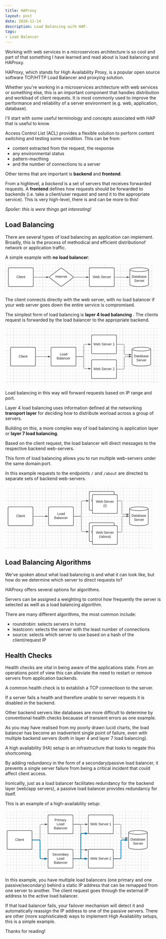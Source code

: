 ```yaml
---
title: HAProxy
layout: post
date: 2020-11-14
description: Load Balancing with HAP.
tags:
- Load Balancer
---
```


Working with web services in a microservices architecture is so cool and part of that something I have learned and read about 
is load balancing and HAProxy.

HAProxy, which stands for High Availability Proxy, is a popular open source software TCP/HTTP Load Balancer and proxying solution. 

Whether you're working in a microservices architecture with web services or something else, this is an important component that 
handles distribution and workload of client requests. It is most commonly used to improve the performance and reliability of a 
server environment (e.g. web, application, database).

I'll start with some useful terminology and concepts associated with HAP that is useful to know.

Access Control List (ACL) provides a flexible solution to perform content switching and testing some condition. This can be from:
- content extracted from the request, the response 
- any environmental status
- pattern-macthing
- and the number of connections to a server

Other terms that are important is **backend** and **frontend**.

From a highlevel, a *backend* is a set of servers that receives forwarded requests. A **frontend** defines how requests should be 
forwarded to backends (i.e. take a client/user request and send it to the appropriate service). This is very high-level, there is 
and can be more to this! 

_Spoiler: this is were things get interesting!_

## Load Balancing

There are several types of load balancing an application can implement. Broadly, this is the process of methodical and efficient 
distributionof network or application traffic. 

A simple example with **no load balancer**:

![no load balancer](./no-load-balancer.png)

The client connects directly with the web server, with no load balancer if your web server goes down the entire service is 
compromised.

The simplest form of load balancing is **layer 4 load balancing**  . The clients request is forwarded by the load balancer to the 
appropriate backend.

![layer 4 load balancer](./layer4-load-balancer.png)

Load balancing in this way will forward requests based on IP range and port.

Layer 4 load balancing uses information defined at the networking **transport layer** for deciding how to distribute worload 
across a group of servers.

Building on this, a more complex way of load balancing is application layer or **layer 7 load balancing**. 

Based on the client request, the load balancer will direct messages to the respective backend web-servers.

This form of load balancing allows you to run multiple web-servers under the same domain:port.

In this example requests to the endpoints `/` and `/about` are directed to separate sets of backend web-servers.

![layer 7 load balancer](./layer7-load-balancer.png)

## Load Balancing Algorithms

We've spoken about what load balancing is and what it can look like, but how do we determine which server to direct requests to?

HAProxy offers several options for algorithms.

Servers can be assigned a weighting to control how frequently the server is selected as welll as a load balancing algorithm.

There are many different algorithms, the most common include:
- roundrobin: selects servers in turns
- leastconn: selects the server with the least number of connections
- source: selects which server to use based on a hash of the client/request IP


## Health Checks

Health checks are vital in being aware of the applications state. From an operations point of view this can alleviate the need to 
restart or remove servers from application backends. 

A common health check is to extablish a TCP connectioon to the server. 

If a server fails a health and therefore unable to server requests it is disabled in the backend. 

Other backend servers like databases are more difficult to determine by conventional health checks becauase of transient 
errors as one example.


As you may have realised from my poorly drawn lucid charts, the load balancer has become an inadvertent single point of failure, 
even with multiple backend servers (both in layer 4 and layer 7 load balancing).

A high availability (HA) setup is an infrastructure that looks to negate this shortcoming. 

By adding redundancy in the form of a secondary/passive load balancer, it prevents a single server failure from being a critical 
incident that could affect client access. 

Ironicallly, just as a load balancer facilitates redundancy for the backend layer (web/app servers), a passive load balancer 
provides redundancy for itself.

This is an example of a high-availability setup:

![high availability load balancer](./ha-load-balancer.png)

In this example, you have multiple load balancers (one primary and one passive/secondary) behind a static IP address that can be 
remapped from one server to another. The client request goes through the external IP address to the active load balancer.

If that load balancer fails, your failover mechanism will detect it and automatically reassign the IP address to one of the 
passive servers. There are other (more sophisticated) ways to implement High Availability setups, this is a simple example.

Thanks for reading!


